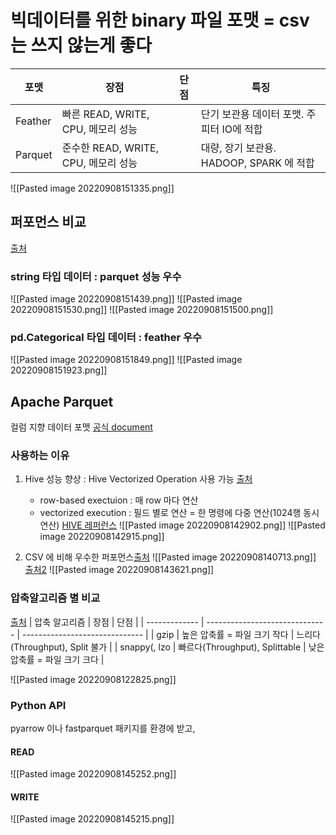 # 빅데이터를 위한 binary 파일 포맷 = csv는 쓰지 않는게 좋다
| 포맷    | 장점                                      | 단점 | 특징                                      |
| ------- | ----------------------------------------- | ---- | ----------------------------------------- |
| Feather | 빠른 READ, WRITE, CPU, 메모리 성능                |      | 단기 보관용 데이터 포맷. 주피터 IO에 적합                   | 
| Parquet | 준수한 READ, WRITE, CPU, 메모리 성능  |      | 대량, 장기 보관용. HADOOP, SPARK 에 적합 |
![[Pasted image 20220908151335.png]]
## 퍼포먼스 비교
[출처](https://towardsdatascience.com/the-best-format-to-save-pandas-data-414dca023e0d)
### string 타입 데이터 : parquet 성능 우수
![[Pasted image 20220908151439.png]]
![[Pasted image 20220908151530.png]]
![[Pasted image 20220908151500.png]]
### pd.Categorical 타입 데이터 : feather 우수
![[Pasted image 20220908151849.png]]
![[Pasted image 20220908151923.png]]

## Apache Parquet
컬럼 지향 데이터 포맷 [공식 document](https://github.com/apache/parquet-format)
### 사용하는 이유
1. Hive 성능 향상 : Hive Vectorized Operation 사용 가능 [출처](https://blog.cloudera.com/faster-swarms-of-data-accelerating-hive-queries-with-parquet-vectorization/)
	- row-based exectuion : 매 row 마다 연산
	- vectorized execution : 필드 별로 연산 = 한 명령에 다중 연산(1024행 동시 연산) [HIVE 레퍼런스](https://cwiki.apache.org/confluence/display/Hive/Vectorized+Query+Execution)
![[Pasted image 20220908142902.png]]
![[Pasted image 20220908142915.png]]

2. CSV 에 비해 우수한 퍼포먼스[출처](https://dzone.com/articles/how-to-be-a-hero-with-powerful-parquet-google-and)
![[Pasted image 20220908140713.png]]
[출처2](https://beomi.github.io/2020/01/29/Use-parquet-on-pandas/)
![[Pasted image 20220908143621.png]]

### 압축알고리즘 별 비교
[출처](https://stackoverflow.com/questions/35789412/spark-sql-difference-between-gzip-vs-snappy-vs-lzo-compression-formats)
| 압축 알고리즘 | 장점                           | 단점                           |
| ------------- | ------------------------------ | ------------------------------ |
| gzip          | 높은 압축률 = 파일 크기 작다   | 느리다(Throughput), Split 불가 |
| snappy(, lzo   | 빠르다(Throughput), Splittable | 낮은 압축률 = 파일 크기 크다   |

![[Pasted image 20220908122825.png]]

### Python API
pyarrow 이나 fastparquet 패키지를 환경에 받고,

#### READ
![[Pasted image 20220908145252.png]]

#### WRITE
![[Pasted image 20220908145215.png]]
